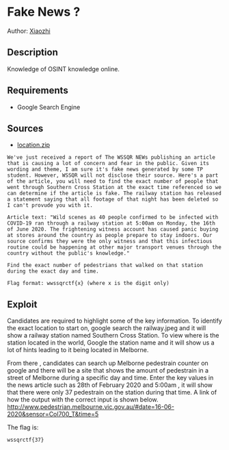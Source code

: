 # Fake News ?
Author: [Xiaozhi](https://github.com/xiaoxiao69)

## Description

Knowledge of OSINT knowledge online.

## Requirements 
- Google Search Engine



## Sources

- [location.zip](https://github.com/ChanTingHui/wssqrctf/blob/main/osint/Where%20Am%20I%3F/bin/location.zip)


```
We've just received a report of The WSSQR NEWs publishing an article that is causing a lot of concern and fear in the public. Given its wording and theme, I am sure it's fake news generated by some TP student. However, WSSQR will not disclose their source. Here's a part of the article, you will need to find the exact number of people that went through Southern Cross Station at the exact time referenced so we can determine if the article is fake. The railway station has released a statement saying that all footage of that night has been deleted so I can't provude you with it.

Article text: "Wild scenes as 40 people confirmed to be infected with COVID-19 ran through a railway station at 5:00am on Monday, the 16th of June 2020. The frightening witness account has caused panic buying at stores around the country as people prepare to stay indoors. Our source confirms they were the only witness and that this infectious routine could be happening at other major transport venues through the country without the public's knowledge."

Find the exact number of pedestrians that walked on that station during the exact day and time.

Flag format: wwssqrctf{x} (where x is the digit only)
```


## Exploit

Candidates are required to highlight some of the key information. To identify the exact location to start on, google search the railway.jpeg and it will show a railway station named Southern Cross Station. To view where is the station located in the world, Google the station name and it will show us a lot of hints leading to it being located in Melborne.

From there , candidates can search up Melborne pedestrain counter on google and there will be a site that shows the amount of pedestrain in a street of Melborne during a specific day and time. Enter the key values in the news article such as 28th of February 2020 and 5:00am , it will show that there were only 37 pedestrain on the station during that time. A link of how the output with the correct input is shown below.
http://www.pedestrian.melbourne.vic.gov.au/#date=16-06-2020&sensor=Col700_T&time=5




The flag is:

```
wssqrctf{37}
```

